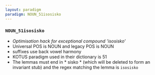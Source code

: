 ```yaml
---
layout: paradigm
paradigm: NOUN_51isosisko
---
```

### ` NOUN_51isosisko `

* _Optimisation hack for exceptional compound ’isosisko’_
* Universal POS is NOUN and legacy POS is NOUN
* suffixes use back vowel harmony
* KOTUS paradigm used in their dictionary is 51
* The lemmas must end in * sisko * (which will be deleted to form an invariant stub) and the regex matching the lemma is ` isosisko `

